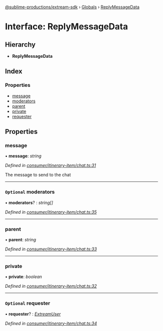 [@sublime-productions/extream-sdk](../README.md) › [Globals](../globals.md) › [ReplyMessageData](replymessagedata.md)

# Interface: ReplyMessageData

## Hierarchy

* **ReplyMessageData**

## Index

### Properties

* [message](replymessagedata.md#message)
* [moderators](replymessagedata.md#optional-moderators)
* [parent](replymessagedata.md#parent)
* [private](replymessagedata.md#private)
* [requester](replymessagedata.md#optional-requester)

## Properties

###  message

• **message**: *string*

*Defined in [consumer/itinerary-item/chat.ts:31](https://github.com/Extream-SaaS/ex-sdk/blob/ed34b16/src/consumer/itinerary-item/chat.ts#L31)*

The message to send to the chat

___

### `Optional` moderators

• **moderators**? : *string[]*

*Defined in [consumer/itinerary-item/chat.ts:35](https://github.com/Extream-SaaS/ex-sdk/blob/ed34b16/src/consumer/itinerary-item/chat.ts#L35)*

___

###  parent

• **parent**: *string*

*Defined in [consumer/itinerary-item/chat.ts:33](https://github.com/Extream-SaaS/ex-sdk/blob/ed34b16/src/consumer/itinerary-item/chat.ts#L33)*

___

###  private

• **private**: *boolean*

*Defined in [consumer/itinerary-item/chat.ts:32](https://github.com/Extream-SaaS/ex-sdk/blob/ed34b16/src/consumer/itinerary-item/chat.ts#L32)*

___

### `Optional` requester

• **requester**? : *[ExtreamUser](extreamuser.md)*

*Defined in [consumer/itinerary-item/chat.ts:34](https://github.com/Extream-SaaS/ex-sdk/blob/ed34b16/src/consumer/itinerary-item/chat.ts#L34)*
